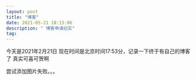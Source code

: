 ```yaml
---
layout: post
title: "博客"
date: 2021-05-21 18:15:06 
description: " 博客申请纪实"
tag: 
---
```


今天是2021年2月21日
现在时间是北京时间17:53分，记录一下终于有自己的博客了
真实可喜可贺啊

尝试添加图片失败。。。
